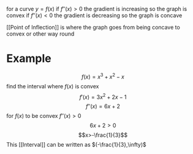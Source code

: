 for a curve $y=f(x)$
if $f''(x)>0$ the gradient is increasing so the graph is convex
if $f''(x)<0$ the gradient is decreasing so the graph is concave

[[Point of Inflection]] is where the graph goes from being concave to convex or other way round
# Example
$$f(x)=x^{3}+x^{2}-x$$
find the interval where $f(x)$ is convex
$$f'(x)=3x^{2}+2x-1$$
$$f''(x)=6x+2$$
for $f(x)$ to be convex $f''(x)>0$
$$6x+2>0$$
$$x>-\frac{1}{3}$$
This [[Interval]] can be written as $(-\frac{1}{3},\infty)$
